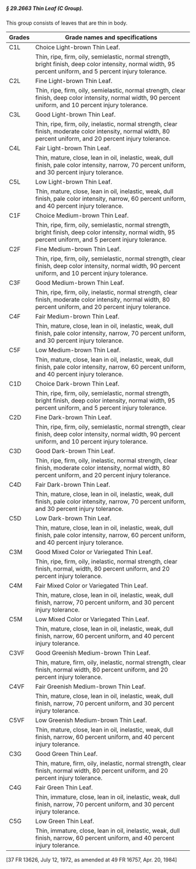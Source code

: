 ##### § 29.2663 Thin Leaf (C Group). #####

This group consists of leaves that are thin in body.

|Grades|                                                                Grade names and specifications                                                                 |
|------|---------------------------------------------------------------------------------------------------------------------------------------------------------------|
| C1L  |                                                                 Choice Light-brown Thin Leaf.                                                                 |
|      |  Thin, ripe, firm, oily, semielastic, normal strength, bright finish, deep color intensity, normal width, 95 percent uniform, and 5 percent injury tolerance. |
| C2L  |                                                                  Fine Light-brown Thin Leaf.                                                                  |
|      |  Thin, ripe, firm, oily, semielastic, normal strength, clear finish, deep color intensity, normal width, 90 percent uniform, and 10 percent injury tolerance. |
| C3L  |                                                                  Good Light-brown Thin Leaf.                                                                  |
|      | Thin, ripe, firm, oily, inelastic, normal strength, clear finish, moderate color intensity, normal width, 80 percent uniform, and 20 percent injury tolerance.|
| C4L  |                                                                  Fair Light-brown Thin Leaf.                                                                  |
|      |       Thin, mature, close, lean in oil, inelastic, weak, dull finish, pale color intensity, narrow, 70 percent uniform, and 30 percent injury tolerance.      |
| C5L  |                                                                  Low Light-brown Thin Leaf.                                                                   |
|      |       Thin, mature, close, lean in oil, inelastic, weak, dull finish, pale color intensity, narrow, 60 percent uniform, and 40 percent injury tolerance.      |
| C1F  |                                                                Choice Medium-brown Thin Leaf.                                                                 |
|      |  Thin, ripe, firm, oily, semielastic, normal strength, bright finish, deep color intensity, normal width, 95 percent uniform, and 5 percent injury tolerance. |
| C2F  |                                                                 Fine Medium-brown Thin Leaf.                                                                  |
|      |  Thin, ripe, firm, oily, semielastic, normal strength, clear finish, deep color intensity, normal width, 90 percent uniform, and 10 percent injury tolerance. |
| C3F  |                                                                 Good Medium-brown Thin Leaf.                                                                  |
|      | Thin, ripe, firm, oily, inelastic, normal strength, clear finish, moderate color intensity, normal width, 80 percent uniform, and 20 percent injury tolerance.|
| C4F  |                                                                 Fair Medium-brown Thin Leaf.                                                                  |
|      |       Thin, mature, close, lean in oil, inelastic, weak, dull finish, pale color intensity, narrow, 70 percent uniform, and 30 percent injury tolerance.      |
| C5F  |                                                                  Low Medium-brown Thin Leaf.                                                                  |
|      |       Thin, mature, close, lean in oil, inelastic, weak, dull finish, pale color intensity, narrow, 60 percent uniform, and 40 percent injury tolerance.      |
| C1D  |                                                                 Choice Dark-brown Thin Leaf.                                                                  |
|      |  Thin, ripe, firm, oily, semielastic, normal strength, bright finish, deep color intensity, normal width, 95 percent uniform, and 5 percent injury tolerance. |
| C2D  |                                                                  Fine Dark-brown Thin Leaf.                                                                   |
|      |  Thin, ripe, firm, oily, semielastic, normal strength, clear finish, deep color intensity, normal width, 90 percent uniform, and 10 percent injury tolerance. |
| C3D  |                                                                  Good Dark-brown Thin Leaf.                                                                   |
|      | Thin, ripe, firm, oily, inelastic, normal strength, clear finish, moderate color intensity, normal width, 80 percent uniform, and 20 percent injury tolerance.|
| C4D  |                                                                  Fair Dark-brown Thin Leaf.                                                                   |
|      |       Thin, mature, close, lean in oil, inelastic, weak, dull finish, pale color intensity, narrow, 70 percent uniform, and 30 percent injury tolerance.      |
| C5D  |                                                                   Low Dark-brown Thin Leaf.                                                                   |
|      |       Thin, mature, close, lean in oil, inelastic, weak, dull finish, pale color intensity, narrow, 60 percent uniform, and 40 percent injury tolerance.      |
| C3M  |                                                           Good Mixed Color or Variegated Thin Leaf.                                                           |
|      |             Thin, ripe, firm, oily, inelastic, normal strength, clear finish, normal, width, 80 percent uniform, and 20 percent injury tolerance.             |
| C4M  |                                                           Fair Mixed Color or Variegated Thin Leaf.                                                           |
|      |                  Thin, mature, close, lean in oil, inelastic, weak, dull finish, narrow, 70 percent uniform, and 30 percent injury tolerance.                 |
| C5M  |                                                           Low Mixed Color or Variegated Thin Leaf.                                                            |
|      |                  Thin, mature, close, lean in oil, inelastic, weak, dull finish, narrow, 60 percent uniform, and 40 percent injury tolerance.                 |
| C3VF |                                                             Good Greenish Medium-brown Thin Leaf.                                                             |
|      |             Thin, mature, firm, oily, inelastic, normal strength, clear finish, normal width, 80 percent uniform, and 20 percent injury tolerance.            |
| C4VF |                                                             Fair Greenish Medium-brown Thin Leaf.                                                             |
|      |                  Thin, mature, close, lean in oil, inelastic, weak, dull finish, narrow, 70 percent uniform, and 30 percent injury tolerance.                 |
| C5VF |                                                             Low Greenish Medium-brown Thin Leaf.                                                              |
|      |                  Thin, mature, close, lean in oil, inelastic, weak, dull finish, narrow, 60 percent uniform, and 40 percent injury tolerance.                 |
| C3G  |                                                                     Good Green Thin Leaf.                                                                     |
|      |             Thin, mature, firm, oily, inelastic, normal strength, clear finish, normal width, 80 percent uniform, and 20 percent injury tolerance.            |
| C4G  |                                                                     Fair Green Thin Leaf.                                                                     |
|      |                 Thin, immature, close, lean in oil, inelastic, weak, dull finish, narrow, 70 percent uniform, and 30 percent injury tolerance.                |
| C5G  |                                                                     Low Green Thin Leaf.                                                                      |
|      |                 Thin, immature, close, lean in oil, inelastic, weak, dull finish, narrow, 60 percent uniform, and 40 percent injury tolerance.                |

[37 FR 13626, July 12, 1972, as amended at 49 FR 16757, Apr. 20, 1984]